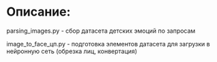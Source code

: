 # Описание:

parsing_images.py - сбор датасета детских эмоций по запросам

image_to_face_цп.py - подготовка элементов датасета для загрузки в нейронную сеть (обрезка лиц, конвертация)

